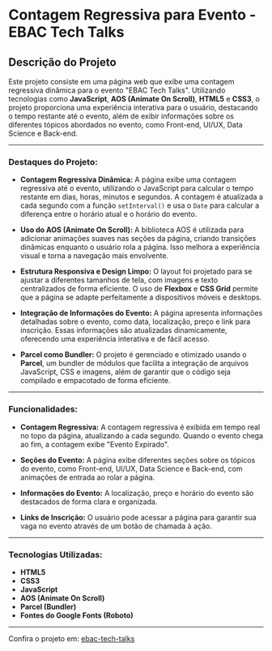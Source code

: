 # Contagem Regressiva para Evento - EBAC Tech Talks

## Descrição do Projeto

Este projeto consiste em uma página web que exibe uma contagem regressiva dinâmica para o evento "EBAC Tech Talks". Utilizando tecnologias como **JavaScript**, **AOS (Animate On Scroll)**, **HTML5** e **CSS3**, o projeto proporciona uma experiência interativa para o usuário, destacando o tempo restante até o evento, além de exibir informações sobre os diferentes tópicos abordados no evento, como Front-end, UI/UX, Data Science e Back-end.

---

### Destaques do Projeto:

- **Contagem Regressiva Dinâmica:** A página exibe uma contagem regressiva até o evento, utilizando o JavaScript para calcular o tempo restante em dias, horas, minutos e segundos. A contagem é atualizada a cada segundo com a função `setInterval()` e usa o `Date` para calcular a diferença entre o horário atual e o horário do evento.

- **Uso do AOS (Animate On Scroll):** A biblioteca AOS é utilizada para adicionar animações suaves nas seções da página, criando transições dinâmicas enquanto o usuário rola a página. Isso melhora a experiência visual e torna a navegação mais envolvente.

- **Estrutura Responsiva e Design Limpo:** O layout foi projetado para se ajustar a diferentes tamanhos de tela, com imagens e texto centralizados de forma eficiente. O uso de **Flexbox** e **CSS Grid** permite que a página se adapte perfeitamente a dispositivos móveis e desktops.

- **Integração de Informações do Evento:** A página apresenta informações detalhadas sobre o evento, como data, localização, preço e link para inscrição. Essas informações são atualizadas dinamicamente, oferecendo uma experiência interativa e de fácil acesso.

- **Parcel como Bundler:** O projeto é gerenciado e otimizado usando o **Parcel**, um bundler de módulos que facilita a integração de arquivos JavaScript, CSS e imagens, além de garantir que o código seja compilado e empacotado de forma eficiente.

---

### Funcionalidades:

- **Contagem Regressiva:** A contagem regressiva é exibida em tempo real no topo da página, atualizando a cada segundo. Quando o evento chega ao fim, a contagem exibe "Evento Expirado".

- **Seções do Evento:** A página exibe diferentes seções sobre os tópicos do evento, como Front-end, UI/UX, Data Science e Back-end, com animações de entrada ao rolar a página.

- **Informações do Evento:** A localização, preço e horário do evento são destacados de forma clara e organizada.

- **Links de Inscrição:** O usuário pode acessar a página para garantir sua vaga no evento através de um botão de chamada à ação.

---

### Tecnologias Utilizadas:

- **HTML5**
- **CSS3**
- **JavaScript**
- **AOS (Animate On Scroll)**
- **Parcel (Bundler)**
- **Fontes do Google Fonts (Roboto)**

---

Confira o projeto em: [ebac-tech-talks](https://ebac-tech-talks-sigma-liard.vercel.app/)
